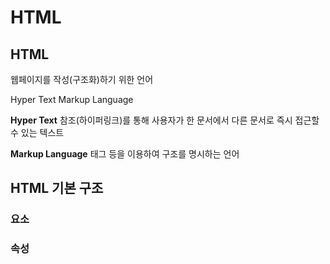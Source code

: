 # HTML

## HTML 

웹페이지를 작성(구조화)하기 위한 언어

Hyper Text Markup Language

**Hyper Text**  참조(하이퍼링크)를 통해 사용자가 한 문서에서 다른 문서로 즉시 접근할 수 있는 텍스트

**Markup Language**  태그 등을 이용하여 구조를 명시하는 언어

## HTML 기본 구조

### 요소

### 속성











